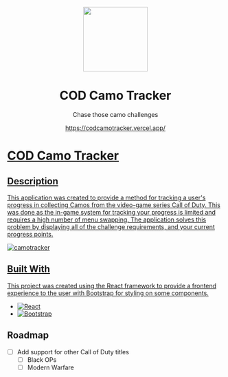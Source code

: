 <p align="center">
    <a href="https://codcamotracker.vercel.app/">
        <img src="https://user-images.githubusercontent.com/57697667/184785918-4c1ce0d3-db03-4e18-88ee-0aaff5892524.png" width="150px"/>
    </a>
</p>
<h1 align="center">COD Camo Tracker</h1>
<p align="center">Chase those camo challenges</p>
<p align="center"><a href="https://codcamotracker.vercel.app/">https://codcamotracker.vercel.app/</p>

# COD Camo Tracker

## Description

This application was created to provide a method for tracking a user's progress in collecting Camos from the video-game series Call of Duty. This was done as the in-game system for tracking your progress is limited and requires a high number of menu swapping. The application solves this problem by displaying all of the challenge requirements, and your current progress points.

![camotracker](https://user-images.githubusercontent.com/57697667/179097936-17f794b0-4e70-4db9-993e-59349392ed90.png)

## Built With

This project was created using the React framework to provide a frontend experience to the user with Bootstrap for styling on some components.

- [![React][react.js]][react-url]
- [![Bootstrap][bootstrap.com]][bootstrap-url]

## Roadmap

- [ ] Add support for other Call of Duty titles
  - [ ] Black OPs
  - [ ] Modern Warfare

<!-- Markdown Links & Images -->

[React.js]: https://img.shields.io/badge/React-20232A?style=for-the-badge&logo=react&logoColor=61DAFB
[React-url]: https://reactjs.org/
[Bootstrap.com]: https://img.shields.io/badge/Bootstrap-563D7C?style=for-the-badge&logo=bootstrap&logoColor=white
[Bootstrap-url]: https://getbootstrap.com
